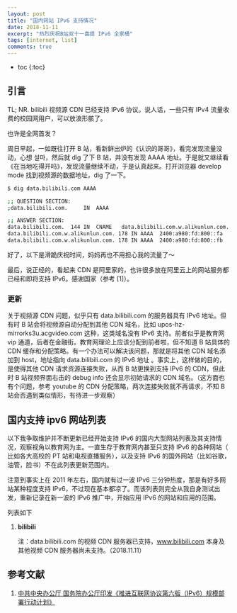 ```yaml
---
layout: post
title: "国内网站 IPv6 支持情况"
date: 2018-11-11
excerpt: "热烈庆祝B站双十一喜提 IPv6 全家桶"
tags: [internet, list]
comments: true
---
```


* toc
{:toc}

## 引言

TL; NR. bilibili 视频源 CDN 已经支持 IPv6 协议。说人话，一些只有 IPv4 流量收费的校园网用户，可以放浪形骸了。

也许是全网首发？

周日早起，一如既往打开 B 站，看新鲜出炉的《认识的哥哥》，看完发现流量没动，心想 설마，然后就 dig 了下 B 站，并没有发现 AAAA 地址。于是就又继续看 《在当地吃得开吗》，发现流量继续不动，于是认真起来。打开浏览器 develop mode 找到视频源的数据地址，dig 了一下。

```bash
$ dig data.bilibili.com AAAA

;; QUESTION SECTION:
;data.bilibili.com.		IN	AAAA

;; ANSWER SECTION:
data.bilibili.com.	144	IN	CNAME	data.bilibili.com.w.alikunlun.com.
data.bilibili.com.w.alikunlun.com. 178 IN AAAA	2400:a980:fd:800::fa
data.bilibili.com.w.alikunlun.com. 178 IN AAAA	2400:a980:fd:800::fb
```

好了，以下是滑跪庆祝时间，妈妈再也不用担心我的流量了～

最后，说正经的，看起来 CDN 是阿里家的，也许很多放在阿里云上的网站服务都已经和即将支持 IPv6。感谢国家（参考 [1]）。

### 更新

关于视频源 CDN 问题，似乎只有 data.bilibili.com 的服务器具有 IPv6 地址。但有时 B 站会将视频源自动分配到其他 CDN 域名，比如 upos-hz-mirrorks3u.acgvideo.com 这种，这类域名没有 IPv6 支持。前者似乎是教育网 vip 通道，后者在金融街。教育网理论上应该分配到前者啦，但不知道 B 站具体的 CDN 缓存和分配策略。有一个办法可以解决该问题，那就是将其他 CDN 域名添加到 host，地址指向 data.bilibili.com 的 IPv6 地址 。事实上，这样做的目的，是使得其他 CDN 请求资源连接失败，从而 B 站更换到支持 IPv6 的 CDN，但此时 B 站视频界面右击的 debug info 还会显示初始请求的 CDN 域名。（这方面也有个问题，参考 youtube 的 CDN 分配策略，两次连接失败就不再请求，不知 B 站会否遇到类似情形，有待进一步观察）

## 国内支持 ipv6 网站列表

以下我争取维护并不断更新已经开始支持 IPv6 的国内大型网站列表及其支持情况，观察视角以教育网为主。一直生存于教育网内甚至只支持 IPv6 的各种网站（ 比如各大高校的 PT 站和电视直播服务），以及支持 IPv6 的国外网站（比如谷歌，油管，脸书）不在此列表更新范围内。

注意到事实上在 2011 年左右，国内就有过一波 IPv6 三分钟热度，那是有好多网站某种程度支持 IPv6，不过现在基本都凉了。而该列表则完全从我自身测试出发，重新记录在新一波的 IPv6 推广中，开始应用 IPv6 的网站和应用的范围。

列表如下

1. **bilibili** 

   注：data.bilibili.com 的视频 CDN 服务器已支持，www.bilibili.com 本身及其他视频 CDN 服务器尚未支持。（2018.11.11）

## 参考文献

1. [中共中央办公厅 国务院办公厅印发《推进互联网协议第六版（IPv6）规模部署行动计划》](http://www.gov.cn/zhengce/2017-11/26/content_5242389.htm)
